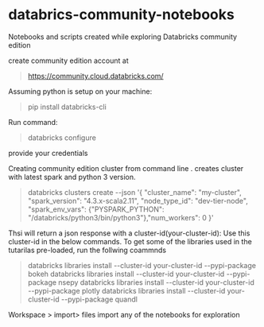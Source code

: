 # databrics-community-notebooks
Notebooks and scripts created while exploring Databricks community edition

create community edition account at 
> https://community.cloud.databricks.com/

Assuming python is setup on your machine:

>pip install databricks-cli

Run command:

> databricks configure

provide your credentials

Creating community edition cluster from command line . creates cluster with latest spark and python 3 version.

> databricks clusters create --json '{ "cluster_name": "my-cluster", "spark_version": "4.3.x-scala2.11", "node_type_id": "dev-tier-node", "spark_env_vars": {"PYSPARK_PYTHON": "/databricks/python3/bin/python3"},"num_workers": 0 }'

Thsi will return a json response with a cluster-id(your-cluster-id): Use this cluster-id in the below commands.
To get some of the libraries used in the tutarilas pre-loaded, run the follwing coammnds

> databricks libraries install --cluster-id your-cluster-id --pypi-package bokeh
> databricks libraries install --cluster-id your-cluster-id --pypi-package nsepy
> databricks libraries install --cluster-id your-cluster-id --pypi-package plotly
> databricks libraries install --cluster-id your-cluster-id --pypi-package quandl

Workspace > import> files
import any of the notebooks for exploration


